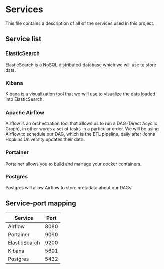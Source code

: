 # Services
This file contains a description of all of the services used in this project.

## Service list
### ElasticSearch
ElasticSearch is a NoSQL distributed database which we will use to store data.

### Kibana
Kibana is a visualization tool that we will use to visualize the data loaded into ElasticSearch.

### Apache Airflow
Airflow is an orchestration tool that allows us to run a DAG (Direct Acyclic Graph), in other words a set of tasks in a particular order. We will be using Airflow to schedule our DAG, which is the ETL pipeline, daily after Johns Hopkins University updates their data.

### Portainer
Portainer allows you to build and manage your docker containers.

### Postgres
Postgres will allow Airflow to store metadata about our DAGs.

## Service-port mapping
| Service | Port |
| --- | --- |
| Airflow | 8080 |
| Portainer | 9090 |
| ElasticSearch | 9200 |
| Kibana | 5601 |
| Postgres | 5432 |